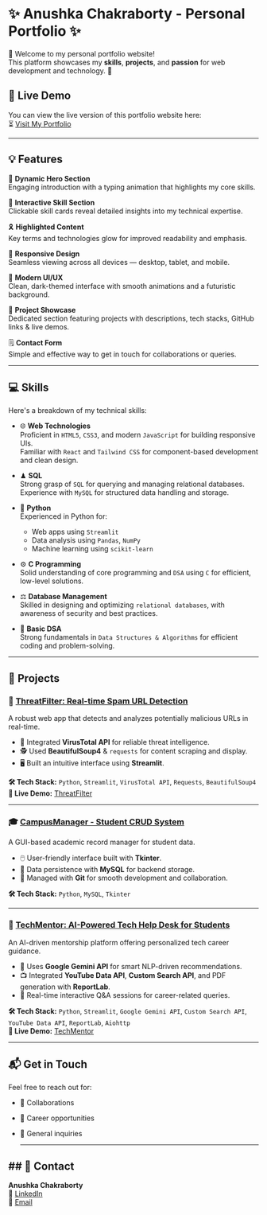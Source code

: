 # ✨ Anushka Chakraborty - Personal Portfolio ✨

👋 Welcome to my personal portfolio website!  
This platform showcases my **skills**, **projects**, and **passion** for web development and technology. 🚀
## 🎥 Live Demo

You can view the live version of this portfolio website here:  
⏳ [Visit My Portfolio](https://resplendent-pony-dd2f65.netlify.app/)


--- 

## 💡 Features

🎯 **Dynamic Hero Section**  
Engaging introduction with a typing animation that highlights my core skills.

🧠 **Interactive Skill Section**  
Clickable skill cards reveal detailed insights into my technical expertise.

🎗 **Highlighted Content**  
Key terms and technologies glow for improved readability and emphasis.

📱 **Responsive Design**  
Seamless viewing across all devices — desktop, tablet, and mobile.

🎨 **Modern UI/UX**  
Clean, dark-themed interface with smooth animations and a futuristic background.

📁 **Project Showcase**  
Dedicated section featuring projects with descriptions, tech stacks, GitHub links & live demos.

🗒 **Contact Form**  
Simple and effective way to get in touch for collaborations or queries.

---
## 💻 Skills

Here's a breakdown of my technical skills:

- 🌐 **Web Technologies**  
  Proficient in `HTML5`, `CSS3`, and modern `JavaScript` for building responsive UIs.  
  Familiar with `React` and `Tailwind CSS` for component-based development and clean design.

- ♟ **SQL**  
  Strong grasp of `SQL` for querying and managing relational databases.  
  Experience with `MySQL` for structured data handling and storage.

- 🐍 **Python**  
  Experienced in Python for:
  - Web apps using `Streamlit`
  - Data analysis using `Pandas`, `NumPy`
  - Machine learning using `scikit-learn`

- ⚙️ **C Programming**  
  Solid understanding of core programming and `DSA` using `C` for efficient, low-level solutions.

- ⚖ **Database Management**  
  Skilled in designing and optimizing `relational databases`, with awareness of security and best practices.

- 🧮 **Basic DSA**  
  Strong fundamentals in `Data Structures & Algorithms` for efficient coding and problem-solving.

---

## 🚀 Projects

### 🔐 [ThreatFilter: Real-time Spam URL Detection](https://github.com/Anushkachakraborty2005/ThreatFilter-URL-Detector)

A robust web app that detects and analyzes potentially malicious URLs in real-time.

- 🔗 Integrated **VirusTotal API** for reliable threat intelligence.
- 🕵️ Used **BeautifulSoup4** & `requests` for content scraping and display.
- 🖥️ Built an intuitive interface using **Streamlit**.

**🛠️ Tech Stack:** `Python`, `Streamlit`, `VirusTotal API`, `Requests`, `BeautifulSoup4`  
**🔗 Live Demo:** [ThreatFilter](https://threatfilter-url-detector-ccqbgqkascrccmkh7ksssc.streamlit.app/)

---

### 🎓 [CampusManager - Student CRUD System](https://github.com/Anushkachakraborty2005/CampusManager-Student-CRUD-System)

A GUI-based academic record manager for student data.

- 🖱️ User-friendly interface built with **Tkinter**.
- 💾 Data persistence with **MySQL** for backend storage.
- 🔄 Managed with **Git** for smooth development and collaboration.

**🛠️ Tech Stack:** `Python`, `MySQL`, `Tkinter`

---

### 🤖 [TechMentor: AI-Powered Tech Help Desk for Students](https://github.com/Anushkachakraborty2005/tech-mentor-app)

An AI-driven mentorship platform offering personalized tech career guidance.

- 🧠 Uses **Google Gemini API** for smart NLP-driven recommendations.
- 📺 Integrated **YouTube Data API**, **Custom Search API**, and PDF generation with **ReportLab**.
- 🧩 Real-time interactive Q&A sessions for career-related queries.

**🛠️ Tech Stack:** `Python`, `Streamlit`, `Google Gemini API`, `Custom Search API`, `YouTube Data API`, `ReportLab`, `Aiohttp`  
**🔗 Live Demo:** [TechMentor](https://tech-mentor-app-k8szevckmur245i22lc4b2.streamlit.app/)





---
## 📬 Get in Touch

Feel free to reach out for:
- 🤝 Collaborations  
- 💼 Career opportunities  
- 💌 General inquiries

  ---

## ## 📧 Contact

**Anushka Chakraborty**  
🔖 [LinkedIn](https://www.linkedin.com/in/anushka-chakraborty-006881311/)  
📧 [Email](mailto:anushkachakbotty@gmail.com)
